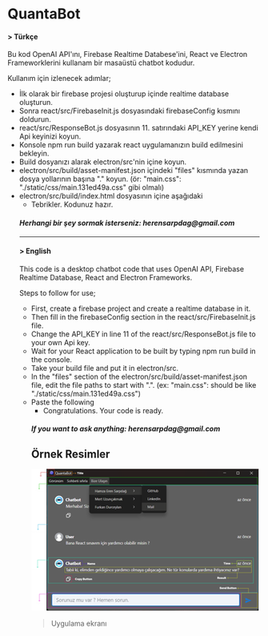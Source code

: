 # QuantaBot

#### > Türkçe
Bu kod OpenAI API'ını, Firebase Realtime Databese'ini, React ve Electron Frameworklerini kullanam bir masaüstü chatbot kodudur.

Kullanım için izlenecek adımlar;
- İlk olarak bir firebase projesi oluşturup içinde realtime database oluşturun.
- Sonra react/src/FirebaseInit.js dosyasındaki firebaseConfig kısmını doldurun.
- react/src/ResponseBot.js dosyasının 11. satırındaki API_KEY yerine kendi Api keyinizi koyun.
- Konsole npm run build yazarak react uygulamanızın build edilmesini bekleyin.
- Build dosyanızı alarak electron/src'nin içine koyun.
- electron/src/build/asset-manifest.json içindeki "files" kısmında yazan dosya yollarının başına "." koyun. (ör: "main.css": "./static/css/main.131ed49a.css" gibi olmalı)
- electron/src/build/index.html dosyasının içine aşağıdaki <script> etiketini yapıştırın.

<script type="module">
  // Gerekli modüllerin import edilmesi
  const { ipcRenderer } = require('electron');
  const initializeApp = require('firebase/app').initializeApp;
  const { getDatabase, ref, remove, child } = require('firebase/database');

  // Firebase konfigürasyon bilgileri
  const firebaseConfig = FIREBASE_CONFIG

  // Firebase başlatma işlemi
  initializeApp(firebaseConfig);

  // Mesajları silme işlemi
  ipcRenderer.on('clear-chat', (event) => {
      const dbRef = ref(getDatabase());
      remove(child(dbRef, 'message'), null);
      setTimeout(() => {
          event.sender.send('refresh-chat');
      }, 1500);
  });
</script>

- Tebrikler. Kodunuz hazır.

#### _Herhangi bir şey sormak isterseniz: herensarpdag@gmail.com_

---
#### > English
This code is a desktop chatbot code that uses OpenAI API, Firebase Realtime Database, React and Electron Frameworks.

Steps to follow for use;
- First, create a firebase project and create a realtime database in it.
- Then fill in the firebaseConfig section in the react/src/FirebaseInit.js file.
- Change the API_KEY in line 11 of the react/src/ResponseBot.js file to your own Api key.
- Wait for your React application to be built by typing npm run build in the console.
- Take your build file and put it in electron/src.
- In the "files" section of the electron/src/build/asset-manifest.json file, edit the file paths to start with ".". (ex: "main.css": should be like "./static/css/main.131ed49a.css")
- Paste the following <script> tag into the electron/src/build/index.html file.

<script type="module">
  // Gerekli modüllerin import edilmesi
  const { ipcRenderer } = require('electron');
  const initializeApp = require('firebase/app').initializeApp;
  const { getDatabase, ref, remove, child } = require('firebase/database');

  // Firebase konfigürasyon bilgileri
  const firebaseConfig = FIREBASE_CONFIG

  // Firebase başlatma işlemi
  initializeApp(firebaseConfig);

  // Mesajları silme işlemi
  ipcRenderer.on('clear-chat', (event) => {
      const dbRef = ref(getDatabase());
      remove(child(dbRef, 'message'), null);
      setTimeout(() => {
          event.sender.send('refresh-chat');
      }, 1500);
  });
</script>

- Congratulations. Your code is ready.

#### _If you want to ask anything: herensarpdag@gmail.com_


## Örnek Resimler

![QuantaBot](https://github.com/Hamza-Eren/QuantaBot/blob/main/images/quantabot.png)
> Uygulama ekranı

